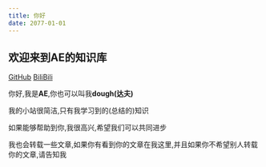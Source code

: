 ```yaml
---
title: 你好
date: 2077-01-01
---
```

## 欢迎来到AE的知识库
[GitHub](https://github.com/ancientElement) [BiliBili](https://space.bilibili.com/266967608)

你好,我是**AE**,你也可以叫我**dough(达夫)**

我的小站很简洁,只有我学习到的(总结的)知识

如果能够帮助到你,我很高兴,希望我们可以共同进步

我也会转载一些文章,如果你有看到你的文章在我这里,并且如果你不希望别人转载你的文章,请告知我
